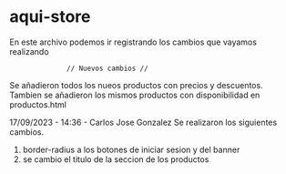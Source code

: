 # aqui-store

En este archivo podemos ir registrando los cambios que vayamos realizando

                  // Nuevos cambios //

Se añadieron todos los nueos productos con precios y descuentos.
Tambien se añadieron los mismos productos con disponibilidad en productos.html

17/09/2023 - 14:36 - Carlos Jose Gonzalez
Se realizaron los siguientes cambios.
1. border-radius a los botones de iniciar sesion y del banner
2. se cambio el titulo de la seccion de los productos
